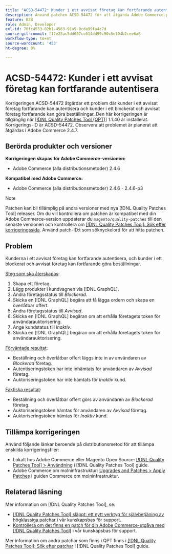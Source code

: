 ```yaml
---
title: "ACSD-54472: Kunder i ett avvisat företag kan fortfarande autentisera"
description: Använd patchen ACSD-54472 för att åtgärda Adobe Commerce-problemet där kunderna i ett avvisat företag fortfarande kan autentisera och kunder i ett blockerat och avvisat företag fortfarande kan göra beställningar.
feature: B2B
role: Admin, Developer
exl-id: 76fc4553-02b1-4563-91a9-0cda99fa4c7d
source-git-commit: f12e25ac5dd607cc614dd99c90c5e104b2cee6a8
workflow-type: tm+mt
source-wordcount: '453'
ht-degree: 0%

---
```


# ACSD-54472: Kunder i ett avvisat företag kan fortfarande autentisera

Korrigeringen ACSD-54472 åtgärdar ett problem där kunder i ett avvisat företag fortfarande kan autentisera och kunder i ett blockerat och avvisat företag fortfarande kan göra beställningar. Den här korrigeringen är tillgänglig när [[!DNL Quality Patches Tool (QPT)]](/help/announcements/adobe-commerce-announcements/magento-quality-patches-released-new-tool-to-self-serve-quality-patches.md) 1.1.40 är installerat. Korrigerings-ID är ACSD-54472. Observera att problemet är planerat att åtgärdas i Adobe Commerce 2.4.7.

## Berörda produkter och versioner

**Korrigeringen skapas för Adobe Commerce-versionen:**

* Adobe Commerce (alla distributionsmetoder) 2.4.6

**Kompatibel med Adobe Commerce:**

* Adobe Commerce (alla distributionsmetoder) 2.4.6 - 2.4.6-p3

>[!NOTE]
>
>Patchen kan bli tillämplig på andra versioner med nya [!DNL Quality Patches Tool] releaser. Om du vill kontrollera om patchen är kompatibel med din Adobe Commerce-version uppdaterar du `magento/quality-patches` till den senaste versionen och kontrollera om [[!DNL Quality Patches Tool]: Sök efter korrigeringssida](https://experienceleague.adobe.com/tools/commerce-quality-patches/index.html). Använd patch-ID:t som söknyckelord för att hitta patchen.

## Problem

Kunderna i ett avvisat företag kan fortfarande autentisera, och kunder i ett blockerat och avvisat företag kan fortfarande göra beställningar.

<u>Steg som ska återskapas</u>:

1. Skapa ett företag.
1. Lägg produkter i kundvagnen via [!DNL GraphQL].
1. Ändra företagsstatus till *Blockerad*.
1. Skicka en [!DNL GraphQL] begära att få lägga ordern och skapa en överlåtbar offert.
1. Ändra företagsstatus till *Avvisad*.
1. Skicka en [!DNL GraphQL] begäran om att erhålla företagets token för användarauktorisering.
1. Ange kundstatus till *Inaktiv*.
1. Skicka en [!DNL GraphQL] begäran om att erhålla företagets token för användarauktorisering.

<u>Förväntade resultat</u>:

* Beställning och överlåtbar offert läggs inte in av användaren av *Blockerad* företag.
* Autentiseringstoken har inte inhämtats för användaren av *Avvisad* företag.
* Auktoriseringstoken har inte hämtats för *Inaktiv* kund.

<u>Faktiska resultat</u>:

* Beställning och överlåtbar offert görs av användaren av *Blockerad* företag.
* Auktoriseringstoken hämtas för användaren av *Avvisad* företag.
* Auktoriseringstoken hämtas för *Inaktiv* kund.

## Tillämpa korrigeringen

Använd följande länkar beroende på distributionsmetod för att tillämpa enskilda korrigeringsfiler:

* Lokalt hos Adobe Commerce eller Magento Open Source: [[!DNL Quality Patches Tool] > Användning](https://experienceleague.adobe.com/docs/commerce-operations/tools/quality-patches-tool/usage.html) i [!DNL Quality Patches Tool] guide.
* Adobe Commerce om molninfrastruktur: [Upgrades and Patches > Apply Patches](https://experienceleague.adobe.com/docs/commerce-cloud-service/user-guide/develop/upgrade/apply-patches.html) i guiden Commerce om molninfrastruktur.

## Relaterad läsning

Mer information om [!DNL Quality Patches Tool], se:

* [[!DNL Quality Patches Tool] släppt: ett nytt verktyg för självbetjäning av högklassiga patchar](/help/announcements/adobe-commerce-announcements/magento-quality-patches-released-new-tool-to-self-serve-quality-patches.md) i vår kunskapsbas för support.
* [Kontrollera om det finns en patch för din Adobe Commerce-utgåva med [!DNL Quality Patches Tool]](/help/support-tools/patches-available-in-qpt-tool/check-patch-for-magento-issue-with-magento-quality-patches.md) i vår kunskapsbas för support.

Mer information om andra patchar som finns i QPT finns i [[!DNL Quality Patches Tool]: Sök efter patchar](https://experienceleague.adobe.com/tools/commerce-quality-patches/index.html) i [!DNL Quality Patches Tool] guide.

